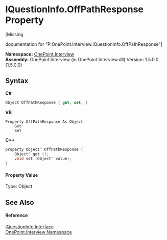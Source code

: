 # IQuestionInfo.OffPathResponse Property 
 

\[Missing <summary> documentation for "P:OnePoint.Interview.IQuestionInfo.OffPathResponse"\]

**Namespace:**&nbsp;<a href="N_OnePoint_Interview">OnePoint.Interview</a><br />**Assembly:**&nbsp;OnePoint.Interview (in OnePoint.Interview.dll) Version: 1.5.0.0 (1.5.0.0)

## Syntax

**C#**<br />
``` C#
Object OffPathResponse { get; set; }
```

**VB**<br />
``` VB
Property OffPathResponse As Object
	Get
	Set
```

**C++**<br />
``` C++
property Object^ OffPathResponse {
	Object^ get ();
	void set (Object^ value);
}
```


#### Property Value
Type: Object

## See Also


#### Reference
<a href="T_OnePoint_Interview_IQuestionInfo">IQuestionInfo Interface</a><br /><a href="N_OnePoint_Interview">OnePoint.Interview Namespace</a><br />